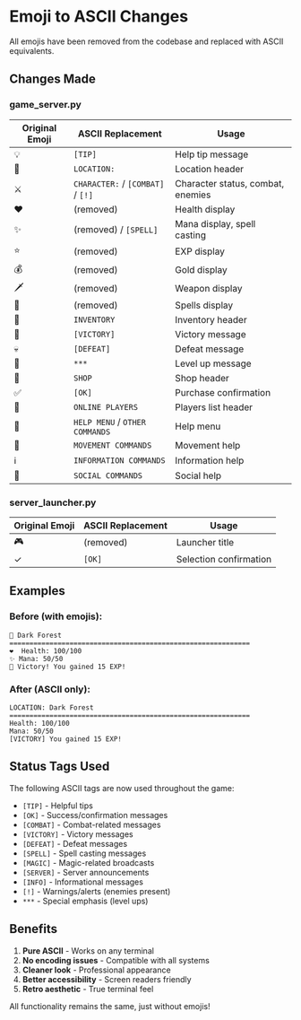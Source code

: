 # Emoji to ASCII Changes

All emojis have been removed from the codebase and replaced with ASCII equivalents.

## Changes Made

### game_server.py

| Original Emoji | ASCII Replacement | Usage |
|---------------|-------------------|-------|
| 💡 | `[TIP]` | Help tip message |
| 📍 | `LOCATION:` | Location header |
| ⚔️ | `CHARACTER:` / `[COMBAT]` / `[!]` | Character status, combat, enemies |
| ❤️ | (removed) | Health display |
| ✨ | (removed) / `[SPELL]` | Mana display, spell casting |
| ⭐ | (removed) | EXP display |
| 💰 | (removed) | Gold display |
| 🗡️ | (removed) | Weapon display |
| 📜 | (removed) | Spells display |
| 🎒 | `INVENTORY` | Inventory header |
| 🎉 | `[VICTORY]` | Victory message |
| 💀 | `[DEFEAT]` | Defeat message |
| 🌟 | `***` | Level up message |
| 🏪 | `SHOP` | Shop header |
| ✅ | `[OK]` | Purchase confirmation |
| 👥 | `ONLINE PLAYERS` | Players list header |
| 📖 | `HELP MENU` / `OTHER COMMANDS` | Help menu |
| 🚶 | `MOVEMENT COMMANDS` | Movement help |
| ℹ️ | `INFORMATION COMMANDS` | Information help |
| 💬 | `SOCIAL COMMANDS` | Social help |

### server_launcher.py

| Original Emoji | ASCII Replacement | Usage |
|---------------|-------------------|-------|
| 🎮 | (removed) | Launcher title |
| ✓ | `[OK]` | Selection confirmation |

## Examples

### Before (with emojis):
```
📍 Dark Forest
============================================================
❤️  Health: 100/100
✨ Mana: 50/50
🎉 Victory! You gained 15 EXP!
```

### After (ASCII only):
```
LOCATION: Dark Forest
============================================================
Health: 100/100
Mana: 50/50
[VICTORY] You gained 15 EXP!
```

## Status Tags Used

The following ASCII tags are now used throughout the game:

- `[TIP]` - Helpful tips
- `[OK]` - Success/confirmation messages
- `[COMBAT]` - Combat-related messages
- `[VICTORY]` - Victory messages
- `[DEFEAT]` - Defeat messages
- `[SPELL]` - Spell casting messages
- `[MAGIC]` - Magic-related broadcasts
- `[SERVER]` - Server announcements
- `[INFO]` - Informational messages
- `[!]` - Warnings/alerts (enemies present)
- `***` - Special emphasis (level ups)

## Benefits

1. **Pure ASCII** - Works on any terminal
2. **No encoding issues** - Compatible with all systems
3. **Cleaner look** - Professional appearance
4. **Better accessibility** - Screen readers friendly
5. **Retro aesthetic** - True terminal feel

All functionality remains the same, just without emojis!

